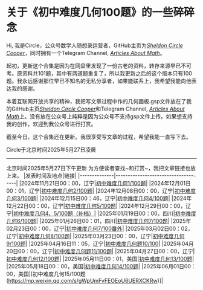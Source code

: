 # 关于《初中难度几何100题》的一些碎碎念

Hi, 我是Circle，公众号数学人随想录运营者，GitHub主页为[*Sheldon Circle Cooper*](https://github.com/SheldonCircleCooper)，同时拥有一个Telegram Channel, [*Articles About Math*](https://t.me/mathcircleinwechat)。

起初，更新这个合集是因为在网盘里发现了一份古老的资料，转存来源早已不可考。原资料共101题，其中有两道题重复了，所以我更新之后的这个版本只有100题。我永远感谢那位早已不知名的无私分享者，如果能联系上，我希望我能向他表达我的感谢。

本着互联网开放共享的精神，我把写文章过程中作的几何画板.gsp文件放在了我的GitHub主页[*Sheldon Circle Cooper*](https://github.com/SheldonCircleCooper)和Telegram Channel, [*Articles About Math*](https://t.me/mathcircleinwechat)上。没有放在公众号上纯粹是因为公众号不支持gsp文件上传。如果想支持我的创作，欢迎到我公众号进行打赏。

截至今日，这个合集还在更新。我很享受写文章的过程，希望我能一直写下去。

Circle于北京时间2025年5月27日凌晨

----------
北京时间2025年5月27日下午更新
为方便读者查找~和打赏~，我把文章链接也放上来。
|发表时间及地点|链接|
|--------------|-------------------------------------|
|2024年11月21日00：00，辽宁|[初中难度几何1/100题](https://mp.weixin.qq.com/s/7o99QU6BX0-DcSZaWDMOwA)|
|2024年12月01日00：01，辽宁|[初中难度几何2/100题](https://mp.weixin.qq.com/s/tgDLvxLMEsLXBCcylu_HSw)|
|2024年12月08日00：00，辽宁|[初中难度几何3/100题](https://mp.weixin.qq.com/s/K36hCAbecdzZX6tsdoufuQ)|
|2024年12月15日00：46，辽宁|[初中难度几何4/100题](https://mp.weixin.qq.com/s/bQEqv09Gi5Gd2j-7ZzHlXw)|
|2024年12月22日00：00，辽宁|[初中难度几何5/100题](https://mp.weixin.qq.com/s/KJG0qlzWo8ugW2v3JvtNQQ)|
|2024年12月29日00：00，辽宁|[初中难度几何4、5/100题（补档）](https://mp.weixin.qq.com/s/W-_ZYHpFyQLcZJ1nNr7AtA)|
|2025年01月19日00：00，四川|[初中难度几何6/100题](https://mp.weixin.qq.com/s/K4unIJKn31VaAmvmDdUByg)|
|2025年01月26日00：01，四川|[初中难度几何7/100题](https://mp.weixin.qq.com/s/3PpEonvv4-iYd8SvGfiwUA)|
|2025年02月23日00：00，辽宁|[初中难度几何7/100番外](https://mp.weixin.qq.com/s/VtOXp3DB2TVML3KM1b7sFA)|
|2025年03月02日00：02，辽宁|[初中难度几何8/100题](https://mp.weixin.qq.com/s/e-YeOb3ke_MmBcjFxtYZnQ)|
|2025年03月23日00：00，辽宁|[初中难度几何9/100题](https://mp.weixin.qq.com/s/1Qbfe6SRNAzbEEEGUJ8lPw)|
|2025年04月16日11：05，辽宁|[初中难度几何题10/100](https://mp.weixin.qq.com/s/ehioyoSZx1ZhqwhApgmg2Q)|
|2025年04月20日00：00，辽宁|[初中难度几何题11/100题](https://mp.weixin.qq.com/s/qaM-ULFBRKPjfCi7smEE9g)|
|2025年04月27日00：00，辽宁|[初中难度几何12/100题](https://mp.weixin.qq.com/s/ea1exfMGD4Br8qoOoerpwQ)|
|2025年05月11日00：01，美国|[初中难度几何13/100题](https://mp.weixin.qq.com/s/STeFTutarpyFwIpoCl41Yw)|
|2025年05月18日00：00，美国|[初中难度几何14/100题](https://mp.weixin.qq.com/s/VWe_DgDt4QLDN7XtapuoGA)|
|2025年06月01日00：00，美国|[初中难度几何15/100题(https://mp.weixin.qq.com/s/gWpUmFvFEOEoU6UERXCKRw)]|
